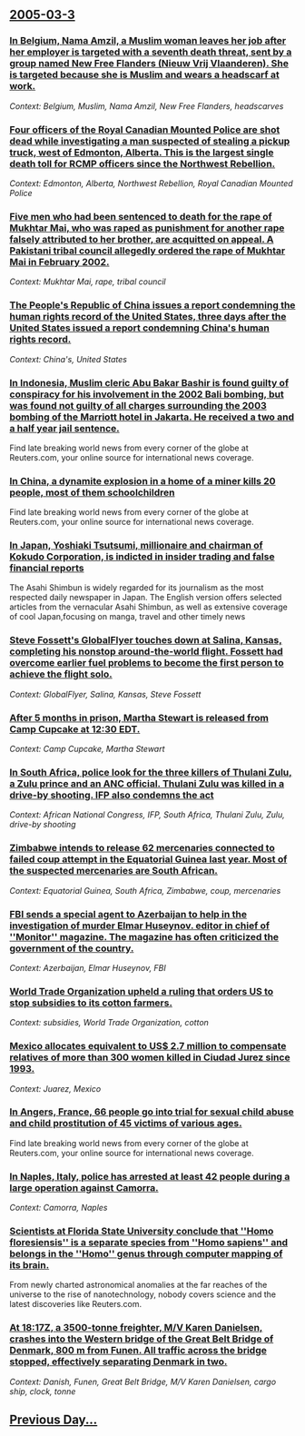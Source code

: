 ## [2005-03-3](/news/2005/03/3/index.md)

### [ In Belgium, Nama Amzil, a Muslim woman leaves her job after her employer is targeted with a seventh death threat, sent by a group named New Free Flanders (Nieuw Vrij Vlaanderen). She is targeted because she is Muslim and wears a headscarf at work. ](/news/2005/03/3/in-belgium-naima-amzil-a-muslim-woman-leaves-her-job-after-her-employer-is-targeted-with-a-seventh-death-threat-sent-by-a-group-named-ne.md)
_Context: Belgium, Muslim, Nama Amzil, New Free Flanders, headscarves_

### [ Four officers of the Royal Canadian Mounted Police are shot dead while investigating a man suspected of stealing a pickup truck, west of Edmonton, Alberta. This is the largest single death toll for RCMP officers since the Northwest Rebellion. ](/news/2005/03/3/four-officers-of-the-royal-canadian-mounted-police-are-shot-dead-while-investigating-a-man-suspected-of-stealing-a-pickup-truck-west-of-ed.md)
_Context: Edmonton, Alberta, Northwest Rebellion, Royal Canadian Mounted Police_

### [ Five men who had been sentenced to death for the rape of Mukhtar Mai, who was raped as punishment for another rape falsely attributed to her brother, are acquitted on appeal. A Pakistani tribal council allegedly ordered the rape of Mukhtar Mai in February 2002. ](/news/2005/03/3/five-men-who-had-been-sentenced-to-death-for-the-rape-of-mukhtar-mai-who-was-raped-as-punishment-for-another-rape-falsely-attributed-to-he.md)
_Context: Mukhtar Mai, rape, tribal council_

### [ The People's Republic of China issues a report condemning the human rights record of the United States, three days after the United States issued a report condemning China's human rights record. ](/news/2005/03/3/the-people-s-republic-of-china-issues-a-report-condemning-the-human-rights-record-of-the-united-states-three-days-after-the-united-states.md)
_Context: China's, United States_

### [ In Indonesia, Muslim cleric Abu Bakar Bashir is found guilty of conspiracy for his involvement in the 2002 Bali bombing, but was found not guilty of all charges surrounding the 2003 bombing of the Marriott hotel in Jakarta. He received a two and a half year jail sentence. ](/news/2005/03/3/in-indonesia-muslim-cleric-abu-bakar-bashir-is-found-guilty-of-conspiracy-for-his-involvement-in-the-2002-bali-bombing-but-was-found-not.md)
Find late breaking world news from every corner of the globe at Reuters.com, your online source for international news coverage.

### [ In China, a dynamite explosion in a home of a miner kills 20 people, most of them schoolchildren ](/news/2005/03/3/in-china-a-dynamite-explosion-in-a-home-of-a-miner-kills-20-people-most-of-them-schoolchildren.md)
Find late breaking world news from every corner of the globe at Reuters.com, your online source for international news coverage.

### [ In Japan, Yoshiaki Tsutsumi, millionaire and chairman of Kokudo Corporation, is indicted in insider trading and false financial reports ](/news/2005/03/3/in-japan-yoshiaki-tsutsumi-millionaire-and-chairman-of-kokudo-corporation-is-indicted-in-insider-trading-and-false-financial-reports.md)
The Asahi Shimbun is widely regarded for its journalism as the most respected daily newspaper in Japan. The English version offers selected articles from the vernacular Asahi Shimbun, as well as extensive coverage of cool Japan,focusing on manga, travel and other timely news

### [ Steve Fossett's GlobalFlyer touches down at Salina, Kansas, completing his nonstop around-the-world flight. Fossett had overcome earlier fuel problems to become the first person to achieve the flight solo. ](/news/2005/03/3/steve-fossett-s-globalflyer-touches-down-at-salina-kansas-completing-his-nonstop-around-the-world-flight-fossett-had-overcome-earlier-fu.md)
_Context: GlobalFlyer, Salina, Kansas, Steve Fossett_

### [ After 5 months in prison, Martha Stewart is released from Camp Cupcake at 12:30 EDT. ](/news/2005/03/3/after-5-months-in-prison-martha-stewart-is-released-from-camp-cupcake-at-12-30-edt.md)
_Context: Camp Cupcake, Martha Stewart_

### [ In South Africa, police look for the three killers of Thulani Zulu, a Zulu prince and an ANC official. Thulani Zulu was killed in a drive-by shooting. IFP also condemns the act ](/news/2005/03/3/in-south-africa-police-look-for-the-three-killers-of-thulani-zulu-a-zulu-prince-and-an-anc-official-thulani-zulu-was-killed-in-a-drive-b.md)
_Context: African National Congress, IFP, South Africa, Thulani Zulu, Zulu, drive-by shooting_

### [ Zimbabwe intends to release 62 mercenaries connected to failed coup attempt in the Equatorial Guinea last year. Most of the suspected mercenaries are South African. ](/news/2005/03/3/zimbabwe-intends-to-release-62-mercenaries-connected-to-failed-coup-attempt-in-the-equatorial-guinea-last-year-most-of-the-suspected-merce.md)
_Context: Equatorial Guinea, South Africa, Zimbabwe, coup, mercenaries_

### [ FBI sends a special agent to Azerbaijan to help in the investigation of murder Elmar Huseynov. editor in chief of ''Monitor'' magazine. The magazine has often criticized the government of the country. ](/news/2005/03/3/fbi-sends-a-special-agent-to-azerbaijan-to-help-in-the-investigation-of-murder-elmar-huseynov-editor-in-chief-of-monitor-magazine-the.md)
_Context: Azerbaijan, Elmar Huseynov, FBI_

### [ World Trade Organization upheld a ruling that orders US to stop subsidies to its cotton farmers. ](/news/2005/03/3/world-trade-organization-upheld-a-ruling-that-orders-us-to-stop-subsidies-to-its-cotton-farmers.md)
_Context:  subsidies, World Trade Organization, cotton_

### [ Mexico allocates equivalent to US$ 2.7 million to compensate relatives of more than 300 women killed in Ciudad Jurez since 1993. ](/news/2005/03/3/mexico-allocates-equivalent-to-us-2-7-million-to-compensate-relatives-of-more-than-300-women-killed-in-ciudad-juarez-since-1993.md)
_Context: Juarez, Mexico_

### [ In Angers, France, 66 people go into trial for sexual child abuse and child prostitution of 45 victims of various ages. ](/news/2005/03/3/in-angers-france-66-people-go-into-trial-for-sexual-child-abuse-and-child-prostitution-of-45-victims-of-various-ages.md)
Find late breaking world news from every corner of the globe at Reuters.com, your online source for international news coverage.

### [ In Naples, Italy, police has arrested at least 42 people during a large operation against Camorra. ](/news/2005/03/3/in-naples-italy-police-has-arrested-at-least-42-people-during-a-large-operation-against-camorra.md)
_Context: Camorra, Naples_

### [ Scientists at Florida State University conclude that ''Homo floresiensis'' is a separate species from ''Homo sapiens'' and belongs in the ''Homo'' genus through computer mapping of its brain. ](/news/2005/03/3/scientists-at-florida-state-university-conclude-that-homo-floresiensis-is-a-separate-species-from-homo-sapiens-and-belongs-in-the.md)
From newly charted astronomical anomalies at the far reaches of the universe to the rise of nanotechnology, nobody covers science and the latest discoveries like Reuters.com.

### [ At 18:17Z, a 3500-tonne freighter, M/V Karen Danielsen, crashes into the Western bridge of the Great Belt Bridge of Denmark, 800 m from Funen. All traffic across the bridge stopped, effectively separating Denmark in two. ](/news/2005/03/3/at-18-17z-a-3500-tonne-freighter-m-v-karen-danielsen-crashes-into-the-western-bridge-of-the-great-belt-bridge-of-denmark-800-m-from-fun.md)
_Context: Danish, Funen, Great Belt Bridge, M/V Karen Danielsen, cargo ship, clock, tonne_

## [Previous Day...](/news/2005/03/2/index.md)

